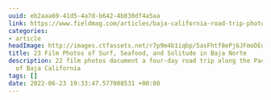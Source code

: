 ```yaml
---
uuid: eb2aaa69-41d5-4a7d-b642-4b830df4a5aa
link: https://www.fieldmag.com/articles/baja-california-road-trip-photography-mexico
categories:
- article
headImage: http://images.ctfassets.net/r7p9m4b1iqbp/5asFhtf8ePj6JFmoDEu3nD/0f2edc914b103b44eb75cc5fdd1330a5/Brian-Chorski-Baja-Mexico-Hero.jpg?w=1000
title: 23 Film Photos of Surf, Seafood, and Solitude in Baja Norte
description: 22 film photos document a four-day road trip along the Pacific coast
  of Baja California
tags: []
date: 2022-06-23 19:33:47.577008531 +00:00
---
```

